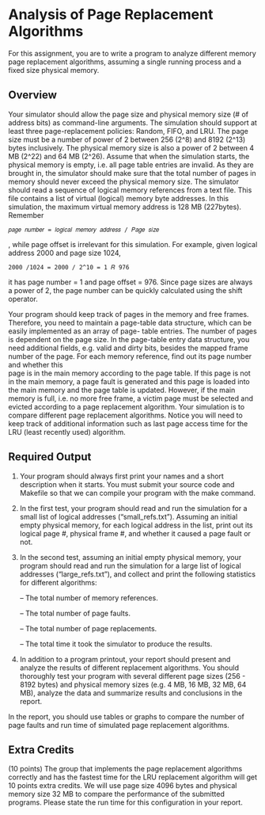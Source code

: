 # Analysis of Page Replacement Algorithms

For this assignment, you are to write a program to analyze different memory page replacement algorithms, assuming a single running process and a fixed size physical memory.

## Overview

Your simulator should allow the page size and physical memory size (# of address bits) as command-line arguments. The simulation should support at least three page-replacement policies: Random, FIFO, and LRU. The page size must be a number of power of 2 between 256 (2^8) and 8192 (2^13) bytes inclusively. The physical memory size is also a power of 2 between 4 MB (2^22) and 64 MB (2^26).
Assume that when the simulation starts, the physical memory is empty, i.e. all page table entries are invalid. As they are brought in, the simulator should make sure that the total number of pages in memory should never exceed the physical memory size.
The simulator should read a sequence of logical memory references from a text file. This file contains a list of virtual (logical) memory byte addresses. In this simulation, the maximum virtual memory address is 128 MB (227bytes). Remember

``` 𝑝𝑎𝑔𝑒 𝑛𝑢𝑚𝑏𝑒𝑟 = 𝑙𝑜𝑔𝑖𝑐𝑎𝑙 𝑚𝑒𝑚𝑜𝑟𝑦 𝑎𝑑𝑑𝑟𝑒𝑠𝑠 / 𝑃𝑎𝑔𝑒 𝑠𝑖𝑧𝑒 ```

, while page offset is irrelevant for this simulation. For example, given logical address 2000 and page size 1024,

``` 2000 /1024 = 2000 / 2^10 = 1 𝑅 976 ```

it has page number = 1 and page offset = 976. Since page sizes are always a power of 2, the page number can be quickly calculated using the shift operator.

Your program should keep track of pages in the memory and free frames. Therefore, you need to maintain a page-table data structure, which can be easily implemented as an array of page- table entries. The number of pages is dependent on the page size. In the page-table entry data structure, you need additional fields, e.g. valid and dirty bits, besides the mapped frame number of the page. For each memory reference, find out its page number and whether this  
page is in the main memory according to the page table. If this page is not in the main memory, a page fault is generated and this page is loaded into the main memory and the page table is updated. However, if the main memory is full, i.e. no more free frame, a victim page must be selected and evicted according to a page replacement algorithm. Your simulation is to compare different page replacement algorithms. Notice you will need to keep track of additional information such as last page access time for the LRU (least recently used) algorithm.

## Required Output

1. Your program should always first print your names and a short description when it starts. You must submit your source code and Makefile so that we can compile your program with the make command.

2. In the first test, your program should read and run the simulation for a small list of logical addresses (“small_refs.txt”). Assuming an initial empty physical memory, for each logical address in the list, print out its logical page #, physical frame #, and whether it caused a page fault or not.

3. In the second test, assuming an initial empty physical memory, your program should read and run the simulation for a large list of logical addresses (“large_refs.txt”), and collect and print the following statistics for different algorithms:

    – The total number of memory references.
    
    – The total number of page faults.
    
    – The total number of page replacements.
    
    – The total time it took the simulator to produce the results.

4. In addition to a program printout, your report should present and analyze the results of different replacement algorithms. You should thoroughly test your program with several different page sizes (256 - 8192 bytes) and physical memory sizes (e.g. 4 MB, 16 MB, 32 MB, 64 MB), analyze the data and summarize results and conclusions in the report.

In the report, you should use tables or graphs to compare the number of page faults and run time of simulated page replacement algorithms.

## Extra Credits

(10 points) The group that implements the page replacement algorithms correctly and has the fastest time for the LRU replacement algorithm will get 10 points extra credits. We will use page
size 4096 bytes and physical memory size 32 MB to compare the performance of the submitted programs. Please state the run time for this configuration in your report.
